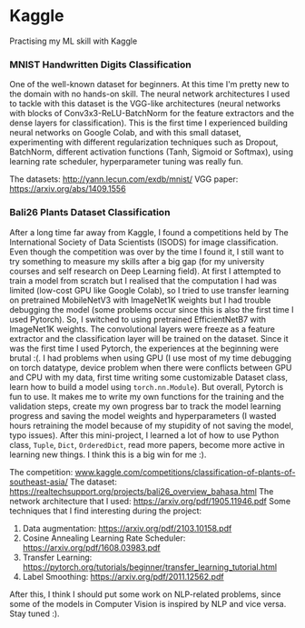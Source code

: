 # Kaggle
Practising my ML skill with Kaggle

### MNIST Handwritten Digits Classification

One of the well-known dataset for beginners. At this time I'm pretty new to the domain with no hands-on skill. The neural network architectures I used to tackle with this dataset is the VGG-like architectures (neural networks with blocks of Conv3x3-ReLU-BatchNorm for the feature extractors and the dense layers for classification). This is the first time I experienced building neural networks on Google Colab, and with this small dataset, experimenting with different regularization techniques such as Dropout, BatchNorm, different activation functions (Tanh, Sigmoid or Softmax), using learning rate scheduler, hyperparameter tuning was really fun.

The datasets: http://yann.lecun.com/exdb/mnist/
VGG paper: https://arxiv.org/abs/1409.1556

### Bali26 Plants Dataset Classification

After a long time far away from Kaggle, I found a competitions held by The International Society of Data Scientists (ISODS) for image classification. Even though the competition was over by the time I found it, I still want to try something to measure my skills after a big gap (for my university courses and self research on Deep Learning field). 
At first I attempted to train a model from scratch but I realised that the computation I had was limited (low-cost GPU like Google Colab), so I tried to
use transfer learning on pretrained MobileNetV3 with ImageNet1K weights but I had trouble debugging the model (some problems occur since this is also the first time I used Pytorch). So, I switched to using pretrained EfficientNetB7 with ImageNet1K weights. The convolutional layers were freeze as a feature extractor and the classification layer will be trained on the dataset. 
Since it was the first time I used Pytorch, the experiences at the beginning were brutal :(. I had problems when using GPU (I use most of my time debugging on torch datatype, device problem when there were conflicts between GPU and CPU with my data, first time writing some customizable Dataset class, learn how to build a model using `torch.nn.Module`). But overall, Pytorch is fun to use. It makes me to write my own functions for the training and the validation steps, create my own progress bar to track the model learning progress and saving the model weights and hyperparameters (I wasted hours retraining the model because of my stupidity of not saving the model, typo issues). 
After this mini-project, I learned a lot of how to use Python class, `Tuple`, `Dict`, `OrderedDict`, read more papers, become more active in learning new things. I think this is a big win for me :).

The competition: www.kaggle.com/competitions/classification-of-plants-of-southeast-asia/
The dataset: https://realtechsupport.org/projects/bali26_overview_bahasa.html
The network architecture that I used: https://arxiv.org/pdf/1905.11946.pdf
Some techniques that I find interesting during the project:
1. Data augmentation: https://arxiv.org/pdf/2103.10158.pdf
2. Cosine Annealing Learning Rate Scheduler: https://arxiv.org/pdf/1608.03983.pdf
3. Transfer Learning: https://pytorch.org/tutorials/beginner/transfer_learning_tutorial.html
4. Label Smoothing: https://arxiv.org/pdf/2011.12562.pdf

After this, I think I should put some work on NLP-related problems, since some of the models in Computer Vision is inspired by NLP and vice versa. Stay tuned :).
